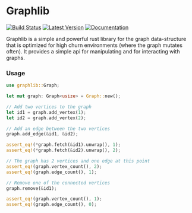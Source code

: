 # Graphlib 
[![Build Status](https://travis-ci.org/purpleprotocol/graphlib.svg?branch=master)](https://travis-ci.org/purpleprotocol/graphlib) [![Latest Version]][crates.io] [![Documentation]][docs.rs]

Graphlib is a simple and powerful rust library for the graph data-structure that is optimized for high churn environments (where the graph mutates often). It provides a simple api for manipulating and for interacting with graphs.

### Usage
```rust
use graphlib::Graph;

let mut graph: Graph<usize> = Graph::new();

// Add two vertices to the graph
let id1 = graph.add_vertex(1);
let id2 = graph.add_vertex(2);

// Add an edge between the two vertices
graph.add_edge(&id1, &id2);

assert_eq!(*graph.fetch(&id1).unwrap(), 1);
assert_eq!(*graph.fetch(&id2).unwrap(), 2);

// The graph has 2 vertices and one edge at this point
assert_eq!(graph.vertex_count(), 2);
assert_eq!(graph.edge_count(), 1);

// Remove one of the connected vertices
graph.remove(&id1);

assert_eq!(graph.vertex_count(), 1);
assert_eq!(graph.edge_count(), 0);
```

[crates.io]: https://crates.io/crates/graphlib
[Latest Version]: https://img.shields.io/crates/v/graphlib.svg
[Documentation]: https://docs.rs/graphlib/badge.svg
[docs.rs]: https://docs.rs/graphlib